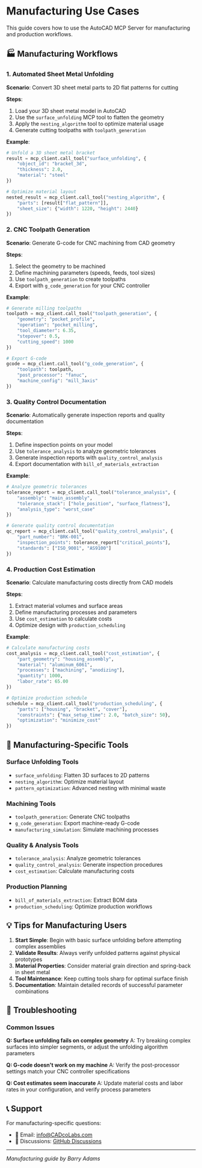 # Manufacturing Use Cases

This guide covers how to use the AutoCAD MCP Server for manufacturing and production workflows.

## 🏭 Manufacturing Workflows

### 1. Automated Sheet Metal Unfolding

**Scenario**: Convert 3D sheet metal parts to 2D flat patterns for cutting

**Steps**:
1. Load your 3D sheet metal model in AutoCAD
2. Use the `surface_unfolding` MCP tool to flatten the geometry
3. Apply the `nesting_algorithm` tool to optimize material usage
4. Generate cutting toolpaths with `toolpath_generation`

**Example**:
```python
# Unfold a 3D sheet metal bracket
result = mcp_client.call_tool("surface_unfolding", {
    "object_id": "bracket_3d",
    "thickness": 2.0,
    "material": "steel"
})

# Optimize material layout
nested_result = mcp_client.call_tool("nesting_algorithm", {
    "parts": [result["flat_pattern"]],
    "sheet_size": {"width": 1220, "height": 2440}
})
```

### 2. CNC Toolpath Generation

**Scenario**: Generate G-code for CNC machining from CAD geometry

**Steps**:
1. Select the geometry to be machined
2. Define machining parameters (speeds, feeds, tool sizes)
3. Use `toolpath_generation` to create toolpaths
4. Export with `g_code_generation` for your CNC controller

**Example**:
```python
# Generate milling toolpaths
toolpath = mcp_client.call_tool("toolpath_generation", {
    "geometry": "pocket_profile",
    "operation": "pocket_milling",
    "tool_diameter": 6.35,
    "stepover": 0.5,
    "cutting_speed": 1000
})

# Export G-code
gcode = mcp_client.call_tool("g_code_generation", {
    "toolpath": toolpath,
    "post_processor": "fanuc",
    "machine_config": "mill_3axis"
})
```

### 3. Quality Control Documentation

**Scenario**: Automatically generate inspection reports and quality documentation

**Steps**:
1. Define inspection points on your model
2. Use `tolerance_analysis` to analyze geometric tolerances
3. Generate inspection reports with `quality_control_analysis`
4. Export documentation with `bill_of_materials_extraction`

**Example**:
```python
# Analyze geometric tolerances
tolerance_report = mcp_client.call_tool("tolerance_analysis", {
    "assembly": "main_assembly",
    "tolerance_stack": ["hole_position", "surface_flatness"],
    "analysis_type": "worst_case"
})

# Generate quality control documentation
qc_report = mcp_client.call_tool("quality_control_analysis", {
    "part_number": "BRK-001",
    "inspection_points": tolerance_report["critical_points"],
    "standards": ["ISO_9001", "AS9100"]
})
```

### 4. Production Cost Estimation

**Scenario**: Calculate manufacturing costs directly from CAD models

**Steps**:
1. Extract material volumes and surface areas
2. Define manufacturing processes and parameters
3. Use `cost_estimation` to calculate costs
4. Optimize design with `production_scheduling`

**Example**:
```python
# Calculate manufacturing costs
cost_analysis = mcp_client.call_tool("cost_estimation", {
    "part_geometry": "housing_assembly",
    "material": "aluminum_6061",
    "processes": ["machining", "anodizing"],
    "quantity": 1000,
    "labor_rate": 65.00
})

# Optimize production schedule
schedule = mcp_client.call_tool("production_scheduling", {
    "parts": ["housing", "bracket", "cover"],
    "constraints": {"max_setup_time": 2.0, "batch_size": 50},
    "optimization": "minimize_cost"
})
```

## 🎯 Manufacturing-Specific Tools

### Surface Unfolding Tools
- `surface_unfolding`: Flatten 3D surfaces to 2D patterns
- `nesting_algorithm`: Optimize material layout
- `pattern_optimization`: Advanced nesting with minimal waste

### Machining Tools  
- `toolpath_generation`: Generate CNC toolpaths
- `g_code_generation`: Export machine-ready G-code
- `manufacturing_simulation`: Simulate machining processes

### Quality & Analysis Tools
- `tolerance_analysis`: Analyze geometric tolerances
- `quality_control_analysis`: Generate inspection procedures
- `cost_estimation`: Calculate manufacturing costs

### Production Planning
- `bill_of_materials_extraction`: Extract BOM data
- `production_scheduling`: Optimize production workflows

## 💡 Tips for Manufacturing Users

1. **Start Simple**: Begin with basic surface unfolding before attempting complex assemblies
2. **Validate Results**: Always verify unfolded patterns against physical prototypes
3. **Material Properties**: Consider material grain direction and spring-back in sheet metal
4. **Tool Maintenance**: Keep cutting tools sharp for optimal surface finish
5. **Documentation**: Maintain detailed records of successful parameter combinations

## 🔧 Troubleshooting

### Common Issues

**Q: Surface unfolding fails on complex geometry**
A: Try breaking complex surfaces into simpler segments, or adjust the unfolding algorithm parameters

**Q: G-code doesn't work on my machine**
A: Verify the post-processor settings match your CNC controller specifications

**Q: Cost estimates seem inaccurate**
A: Update material costs and labor rates in your configuration, and verify process parameters

## 📞 Support

For manufacturing-specific questions:
- 📧 Email: [info@CADcoLabs.com](mailto:info@CADcoLabs.com)
- 💬 Discussions: [GitHub Discussions](https://github.com/BarryMcAdams/AutoCAD_MCP/discussions)

---

*Manufacturing guide by Barry Adams*